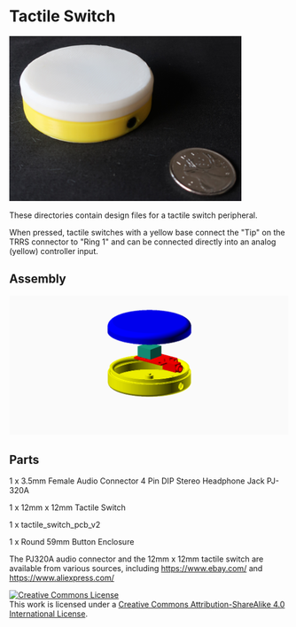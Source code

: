 # Tactile Switch

![Yellow Base Tactile Switch](images/round_yellow_base.png)


These directories contain design files for a tactile switch peripheral.

When pressed, tactile switches with a yellow base connect the "Tip" on the TRRS connector to "Ring 1" and
can be connected directly into an analog (yellow) controller input. 

## Assembly

![Exploded View](images/round_yellow_base_exploded_view.png)

## Parts

1 x 3.5mm Female Audio Connector 4 Pin DIP Stereo Headphone Jack PJ-320A

1 x 12mm x 12mm Tactile Switch

1 x tactile_switch_pcb_v2

1 x Round 59mm Button Enclosure

The PJ320A audio connector and the 12mm x 12mm tactile switch are available from various sources, including https://www.ebay.com/ and https://www.aliexpress.com/


<a rel="license" href="http://creativecommons.org/licenses/by-sa/4.0/">
<img alt="Creative Commons License" style="border-width:0" 
src="https://i.creativecommons.org/l/by-sa/4.0/88x31.png" /></a>
<br />This work is licensed under a <a rel="license" href="http://creativecommons.org/licenses/by-sa/4.0/">
Creative Commons Attribution-ShareAlike 4.0 International License</a>.

